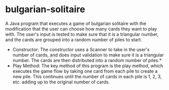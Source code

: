 # bulgarian-solitaire
A Java program that executes a game of bulgarian solitaire with the modification that the user can choose how many cards they want to play with. The user's input is tested to make sure that it is a triangular number, and the cards are grouped into a random number of piles to start. 
* Constructor: The constructor uses a Scanner to take in the user's number of cards, and does input validation to make sure it is a triangular number. The cards are then distributed into a random number of piles.*
* Play Method: The key method of this program is the play method, which executes the game flow by taking one card from each pile to create a new pile. This continues until the number of cards in each pile is 1, 2, 3, etc. adding up to the original number of cards. 
